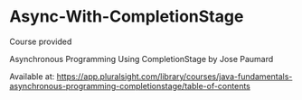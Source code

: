 # Async-With-CompletionStage

Course provided 

Asynchronous Programming Using CompletionStage by Jose Paumard

Available at: https://app.pluralsight.com/library/courses/java-fundamentals-asynchronous-programming-completionstage/table-of-contents
